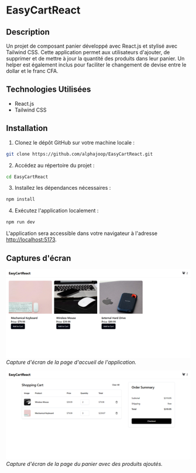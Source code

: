 # EasyCartReact

## Description

Un projet de composant panier développé avec React.js et stylisé avec Tailwind CSS. Cette application permet aux utilisateurs d'ajouter, de supprimer et de mettre à jour la quantité des produits dans leur panier. Un helper est également inclus pour faciliter le changement de devise entre le dollar et le franc CFA.

## Technologies Utilisées

- React.js
- Tailwind CSS

## Installation

1. Clonez le dépôt GitHub sur votre machine locale :

```bash
git clone https://github.com/alphajoop/EasyCartReact.git
```

2. Accédez au répertoire du projet :

```bash
cd EasyCartReact
```

3. Installez les dépendances nécessaires :

```bash
npm install
```

4. Exécutez l'application localement :

```bash
npm run dev
```

L'application sera accessible dans votre navigateur à l'adresse <http://localhost:5173>.

## Captures d'écran

![Accueil](./screenshots/screenshot_home.png)
_Capture d'écran de la page d'accueil de l'application._

![Panier](./screenshots/screenshot_cart.png)
_Capture d'écran de la page du panier avec des produits ajoutés._
